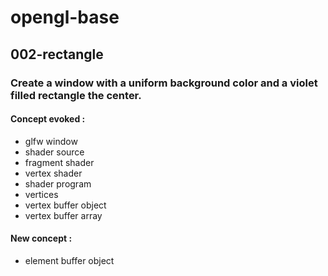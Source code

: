 # opengl-base

## 002-rectangle

### Create a window with a uniform background color and a violet filled rectangle the center.

#### Concept evoked :

- glfw window
- shader source
- fragment shader
- vertex shader
- shader program
- vertices
- vertex buffer object
- vertex buffer array

#### New concept :

- element buffer object